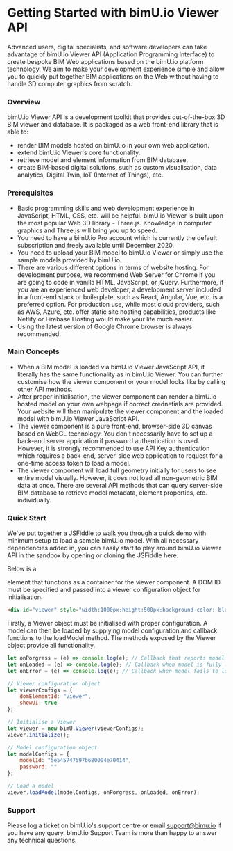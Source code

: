 # Getting Started with bimU.io Viewer API

Advanced users, digital specialists, and software developers can take advantage of bimU.io Viewer API (Application Programming Interface) to create bespoke BIM Web applications based on the bimU.io platform technology. We aim to make your development experience simple and allow you to quickly put together BIM applications on the Web without having to handle 3D computer graphics from scratch.

### Overview
bimU.io Viewer API is a development toolkit that provides out-of-the-box 3D BIM viewer and database. It is packaged as a web front-end library that is able to:
- render BIM models hosted on bimU.io in your own web application.
- extend bimU.io Viewer's core functionality.
- retrieve model and element information from BIM database.
- create BIM-based digital solutions, such as custom visualisation, data analytics, Digital Twin, IoT (Internet of Things), etc.

### Prerequisites
- Basic programming skills and web development experience in JavaScript, HTML, CSS, etc. will be helpful. bimU.io Viewer is built upon the most popular Web 3D library - Three.js. Knowledge in computer graphics and Three.js will bring you up to speed.
- You need to have a bimU.io Pro account which is currently the default subscription and freely available until December 2020.
- You need to upload your BIM model to bimU.io Viewer or simply use the sample models provided by bimU.io.
- There are various different options in terms of website hosting. For development purpose, we recommend Web Server for Chrome if you are going to code in vanilla HTML, JavaScript, or jQuery. Furthermore, if you are an experienced web developer, a development server included in a front-end stack or boilerplate, such as React, Angular, Vue, etc. is a preferred option. For production use, while most cloud providers, such as AWS, Azure, etc. offer static site hosting capabilities, products like Netlify or Firebase Hosting would make your life much easier.
- Using the latest version of Google Chrome browser is always recommended.

### Main Concepts
- When a BIM model is loaded via bimU.io Viewer JavaScript API, it literally has the same functionality as in bimU.io Viewer. You can further customise how the viewer component or your model looks like by calling other API methods.
- After proper initialisation, the viewer component can render a bimU.io-hosted model on your own webpage if correct crednetials are provided. Your website will then manipulate the viewer component and the loaded model with bimU.io Viewer JavaScript API.
- The viewer component is a pure front-end, browser-side 3D canvas based on WebGL technology. You don't necessarily have to set up a back-end server application if password authentication is used. However, it is strongly recommended to use API Key authentication which requires a back-end, server-side web application to request for a one-time access token to load a model.
- The viewer component will load full geometry initially for users to see entire model visually. However, it does not load all non-geometric BIM data at once. There are several API methods that can query server-side BIM database to retrieve model metadata, element properties, etc. individually.

### Quick Start
We've put together a JSFiddle to walk you through a quick demo with minimum setup to load a sample bimU.io model. With all necessary dependencies added in, you can easily start to play around bimU.io Viewer API in the sandbox by opening or cloning the JSFiddle here.

Below is a <div> element that functions as a container for the viewer component. A DOM ID must be specified and passed into a viewer configuration object for initialisation.
``` html
<div id="viewer" style="width:1000px;height:500px;background-color: black;border: 5px solid black;"></div>
```

Firstly, a Viewer object must be initialised with proper configuration. A model can then be loaded by supplying model configuration and callback functions to the loadModel method. The methods exposed by the Viewer object provide all functionality.
``` javascript
let onPorgress = (e) => console.log(e); // Callback that reports model loading progress.
let onLoaded = (e) => console.log(e); // Callback when model is fully loaded.
let onError = (e) => console.log(e); // Callback when model fails to load.

// Viewer configuration object
let viewerConfigs = {
    domElementId: "viewer",
    showUI: true
};

// Initialise a Viewer 
let viewer = new bimU.Viewer(viewerConfigs);
viewer.initialize();

// Model configuration object
let modelConfigs = {
    modelId: "5e545747597b680004e70414",
    password: ""
};

// Load a model
viewer.loadModel(modelConfigs, onPorgress, onLoaded, onError);
```

### Support
Please log a ticket on bimU.io's support centre or email support@bimu.io if you have any query. bimU.io Support Team is more than happy to answer any technical questions.